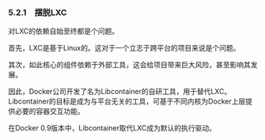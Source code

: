 ### 5.2.1　摆脱LXC

对LXC的依赖自始至终都是个问题。

首先，LXC是基于Linux的。这对于一个立志于跨平台的项目来说是个问题。

其次，如此核心的组件依赖于外部工具，这会给项目带来巨大风险，甚至影响其发展。

因此，Docker公司开发了名为Libcontainer的自研工具，用于替代LXC。Libcontainer的目标是成为与平台无关的工具，可基于不同内核为Docker上层提供必要的容器交互功能。

在Docker 0.9版本中，Libcontainer取代LXC成为默认的执行驱动。

